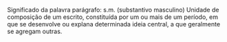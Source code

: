 Significado da palavra parágrafo:
s.m. (substantivo masculino)
Unidade de composição de um escrito, constituída por um ou mais de um período, em que se desenvolve ou explana determinada ideia central, a que geralmente se agregam outras.


